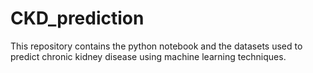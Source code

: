 # CKD_prediction

This repository contains the python notebook and the datasets used to predict chronic kidney disease using machine learning techniques.
